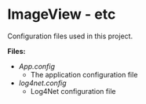 # ImageView - etc

Configuration files used in this project.

**Files:**

- *App.config*
  - The application configuration file
- *log4net.config*
  - Log4Net configuration file
